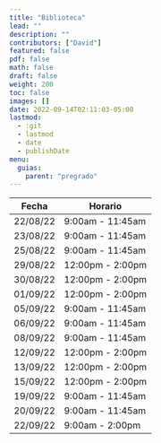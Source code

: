```yaml
---
title: "Biblioteca"
lead: ""
description: ""
contributors: ["David"]
featured: false
pdf: false
math: false
draft: false
weight: 200
toc: false
images: []
date: 2022-09-14T02:11:03-05:00
lastmod:
  - :git
  - lastmod
  - date
  - publishDate
menu:
  guias:
    parent: "pregrado"
---
```


| Fecha | Horario |
| ----- | ----------- |
| 22/08/22 | 9:00am - 11:45am |
| 23/08/22 | 9:00am - 11:45am |
| 25/08/22 | 9:00am - 11:45am |
| 29/08/22 | 12:00pm - 2:00pm |
| 30/08/22 | 12:00pm - 2:00pm |
| 01/09/22 | 12:00pm - 2:00pm |
| 05/09/22 | 9:00am - 11:45am |
| 06/09/22 | 9:00am - 11:45am |
| 08/09/22 | 9:00am - 11:45am |
| 12/09/22 | 12:00pm - 2:00pm |
| 13/09/22 | 12:00pm - 2:00pm |
| 15/09/22 | 12:00pm - 2:00pm |
| 19/09/22 | 9:00am - 11:45am |
| 20/09/22 | 9:00am - 11:45am |
| 22/09/22 | 9:00am - 2:00pm |
